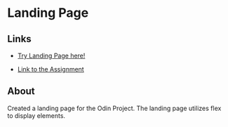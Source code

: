 # Landing Page

## Links
- [Try Landing Page here!](https://javicavi.github.io/landing-page/)

- [Link to the Assignment](https://www.theodinproject.com/lessons/foundations-landing-page)

## About
Created a landing page for the Odin Project. The landing page utilizes flex to display elements.
